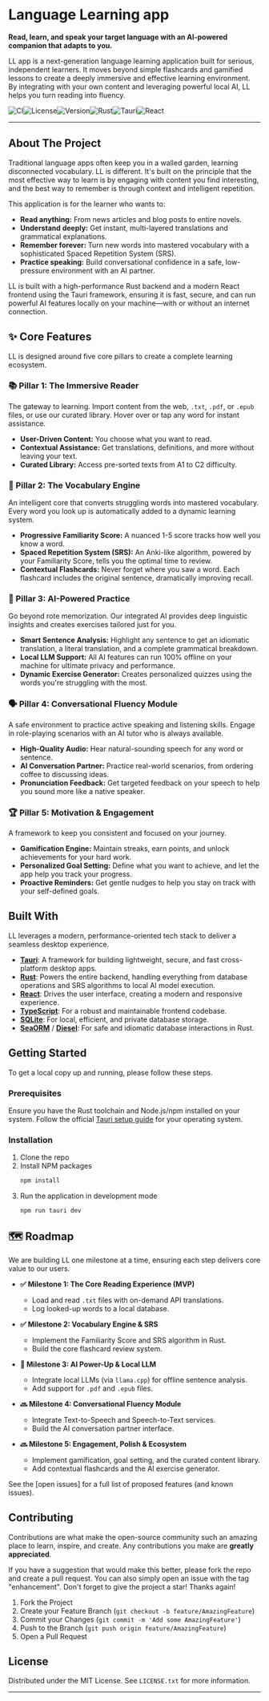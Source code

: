 
# Language Learning app

**Read, learn, and speak your target language with an AI-powered companion that adapts to you.**

LL app is a next-generation language learning application built for serious, independent learners. It moves beyond simple flashcards and gamified lessons to create a deeply immersive and effective learning environment. By integrating with your own content and leveraging powerful local AI, LL helps you turn reading into fluency.

![CI](https://img.shields.io/badge/build-passing-brightgreen)![License](https://img.shields.io/badge/license-MIT-blue)![Version](https://img.shields.io/badge/version-1.0.0-informational)![Rust](https://img.shields.io/badge/backend-Rust-orange)![Tauri](https://img.shields.io/badge/framework-Tauri-ff69b4)![React](https://img.shields.io/badge/frontend-React-61DAFB)

---

## About The Project

Traditional language apps often keep you in a walled garden, learning disconnected vocabulary. LL is different. It's built on the principle that the most effective way to learn is by engaging with content you find interesting, and the best way to remember is through context and intelligent repetition.

This application is for the learner who wants to:
*   **Read anything:** From news articles and blog posts to entire novels.
*   **Understand deeply:** Get instant, multi-layered translations and grammatical explanations.
*   **Remember forever:** Turn new words into mastered vocabulary with a sophisticated Spaced Repetition System (SRS).
*   **Practice speaking:** Build conversational confidence in a safe, low-pressure environment with an AI partner.

LL is built with a high-performance Rust backend and a modern React frontend using the Tauri framework, ensuring it is fast, secure, and can run powerful AI features locally on your machine—with or without an internet connection.

## ✨ Core Features

LL is designed around five core pillars to create a complete learning ecosystem.

### 📚 Pillar 1: The Immersive Reader
The gateway to learning. Import content from the web, `.txt`, `.pdf`, or `.epub` files, or use our curated library. Hover over or tap any word for instant assistance.
*   **User-Driven Content:** You choose what you want to read.
*   **Contextual Assistance:** Get translations, definitions, and more without leaving your text.
*   **Curated Library:** Access pre-sorted texts from A1 to C2 difficulty.

### 🧠 Pillar 2: The Vocabulary Engine
An intelligent core that converts struggling words into mastered vocabulary. Every word you look up is automatically added to a dynamic learning system.
*   **Progressive Familiarity Score:** A nuanced 1-5 score tracks how well you know a word.
*   **Spaced Repetition System (SRS):** An Anki-like algorithm, powered by your Familiarity Score, tells you the optimal time to review.
*   **Contextual Flashcards:** Never forget where you saw a word. Each flashcard includes the original sentence, dramatically improving recall.

### 🤖 Pillar 3: AI-Powered Practice
Go beyond rote memorization. Our integrated AI provides deep linguistic insights and creates exercises tailored just for you.
*   **Smart Sentence Analysis:** Highlight any sentence to get an idiomatic translation, a literal translation, and a complete grammatical breakdown.
*   **Local LLM Support:** All AI features can run 100% offline on your machine for ultimate privacy and performance.
*   **Dynamic Exercise Generator:** Creates personalized quizzes using the words you're struggling with the most.

### 🗣️ Pillar 4: Conversational Fluency Module
A safe environment to practice active speaking and listening skills. Engage in role-playing scenarios with an AI tutor who is always available.
*   **High-Quality Audio:** Hear natural-sounding speech for any word or sentence.
*   **AI Conversation Partner:** Practice real-world scenarios, from ordering coffee to discussing ideas.
*   **Pronunciation Feedback:** Get targeted feedback on your speech to help you sound more like a native speaker.

### 🏆 Pillar 5: Motivation & Engagement
A framework to keep you consistent and focused on your journey.
*   **Gamification Engine:** Maintain streaks, earn points, and unlock achievements for your hard work.
*   **Personalized Goal Setting:** Define what you want to achieve, and let the app help you track your progress.
*   **Proactive Reminders:** Get gentle nudges to help you stay on track with your self-defined goals.

## Built With

LL leverages a modern, performance-oriented tech stack to deliver a seamless desktop experience.

*   [**Tauri**](https://tauri.app/): A framework for building lightweight, secure, and fast cross-platform desktop apps.
*   [**Rust**](https://www.rust-lang.org/): Powers the entire backend, handling everything from database operations and SRS algorithms to local AI model execution.
*   [**React**](https://reactjs.org/): Drives the user interface, creating a modern and responsive experience.
*   [**TypeScript**](https://www.typescriptlang.org/): For a robust and maintainable frontend codebase.
*   [**SQLite**](https://www.sqlite.org/index.html): For local, efficient, and private database storage.
*   [**SeaORM**](https://www.sea-ql.org/SeaORM/) / [**Diesel**](https://diesel.rs/): For safe and idiomatic database interactions in Rust.

## Getting Started

To get a local copy up and running, please follow these steps.

### Prerequisites

Ensure you have the Rust toolchain and Node.js/npm installed on your system. Follow the official [Tauri setup guide](https://tauri.app/v1/guides/getting-started/prerequisites) for your operating system.

### Installation

1.  Clone the repo
2.  Install NPM packages
    ```sh
    npm install
    ```
3.  Run the application in development mode
    ```sh
    npm run tauri dev
    ```

## 🗺️ Roadmap

We are building LL one milestone at a time, ensuring each step delivers core value to our users.

*   **✅ Milestone 1: The Core Reading Experience (MVP)**
    *   Load and read `.txt` files with on-demand API translations.
    *   Log looked-up words to a local database.

*   **✅ Milestone 2: Vocabulary Engine & SRS**
    *   Implement the Familiarity Score and SRS algorithm in Rust.
    *   Build the core flashcard review system.

*   **🚧 Milestone 3: AI Power-Up & Local LLM**
    *   Integrate local LLMs (via `llama.cpp`) for offline sentence analysis.
    *   Add support for `.pdf` and `.epub` files.

*   **🔜 Milestone 4: Conversational Fluency Module**
    *   Integrate Text-to-Speech and Speech-to-Text services.
    *   Build the AI conversation partner interface.

*   **🔜 Milestone 5: Engagement, Polish & Ecosystem**
    *   Implement gamification, goal setting, and the curated content library.
    *   Add contextual flashcards and the AI exercise generator.

See the [open issues] for a full list of proposed features (and known issues).

## Contributing

Contributions are what make the open-source community such an amazing place to learn, inspire, and create. Any contributions you make are **greatly appreciated**.

If you have a suggestion that would make this better, please fork the repo and create a pull request. You can also simply open an issue with the tag "enhancement".
Don't forget to give the project a star! Thanks again!

1.  Fork the Project
2.  Create your Feature Branch (`git checkout -b feature/AmazingFeature`)
3.  Commit your Changes (`git commit -m 'Add some AmazingFeature'`)
4.  Push to the Branch (`git push origin feature/AmazingFeature`)
5.  Open a Pull Request

## License

Distributed under the MIT License. See `LICENSE.txt` for more information.

---